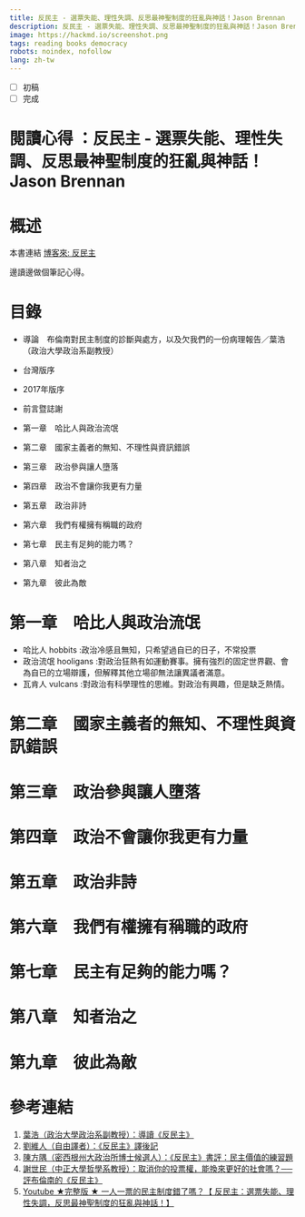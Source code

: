 ```yaml
---
title: 反民主 - 選票失能、理性失調、反思最神聖制度的狂亂與神話！Jason Brennan
description: 反民主 - 選票失能、理性失調、反思最神聖制度的狂亂與神話！Jason Brennan
image: https://hackmd.io/screenshot.png
tags: reading books democracy
robots: noindex, nofollow
lang: zh-tw
---
```


- [ ] 初稿
- [ ] 完成

# 閱讀心得 ：反民主 - 選票失能、理性失調、反思最神聖制度的狂亂與神話！Jason Brennan

# 概述

本書連結 [博客來: 反民主](https://www.books.com.tw/products/0010794173 "反民主 - 選票失能、理性失調、反思最神聖制度的狂亂與神話！")

邊讀邊做個筆記心得。


# 目錄

* 導論　布倫南對民主制度的診斷與處方，以及欠我們的一份病理報告／葉浩（政治大學政治系副教授）
* 台灣版序
* 2017年版序
* 前言暨誌謝
  
* 第一章　哈比人與政治流氓
* 第二章　國家主義者的無知、不理性與資訊錯誤
* 第三章　政治參與讓人墮落
* 第四章　政治不會讓你我更有力量
* 第五章　政治非詩
* 第六章　我們有權擁有稱職的政府
* 第七章　民主有足夠的能力嗎？
* 第八章　知者治之
* 第九章　彼此為敵



# 第一章　哈比人與政治流氓

* 哈比人 hobbits :政治冷感且無知，只希望過自已的日子，不常投票
* 政治流氓 hooligans :對政治狂熱有如運動賽事。擁有強烈的固定世界觀、會為自已的立場辯護，但解釋其他立場卻無法讓異議者滿意。
* 瓦肯人 vulcans :對政治有科學理性的思維。對政治有興趣，但是缺乏熱情。

# 第二章　國家主義者的無知、不理性與資訊錯誤

# 第三章　政治參與讓人墮落

# 第四章　政治不會讓你我更有力量

# 第五章　政治非詩

# 第六章　我們有權擁有稱職的政府

# 第七章　民主有足夠的能力嗎？

# 第八章　知者治之

# 第九章　彼此為敵


# 參考連結

1. [葉浩（政治大學政治系副教授）：導讀《反民主》](https://opinion.udn.com/opinion/story/11664/3293713)
2. [劉維人（自由譯者）：《反民主》譯後記](https://opinion.udn.com/opinion/story/12402/3293218)
3. [陳方隅（密西根州大政治所博士候選人）：《反民主》書評：民主價值的練習題](http://whogovernstw.org/2018/08/09/fangyuchen29/http://)
4. [謝世民（中正大學哲學系教授）：取消你的投票權，能換來更好的社會嗎？──評布倫南的《反民主》](https://opinion.cw.com.tw/blog/profile/390/article/7175http://)
5. [Youtube ★完整版 ★ 一人一票的民主制度錯了嗎？【 反民主：選票失能、理性失調，反思最神聖制度的狂亂與神話！】](https://www.youtube.com/watch?v=2Ydg4uq6N1M)


[google]: https://www.google.com "Search Engine"
[BeautifulSoup]: https://www.crummy.com/software/BeautifulSoup/bs4/doc/ "解析 HTML/XML"
[CSSvsXPath]: http://elementalselenium.com/tips/34-xpath-vs-css-revisited-2 "Css Vs. X Path, Under a Microscope"
